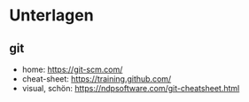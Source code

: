 # Unterlagen

## git

- home: <https://git-scm.com/>
- cheat-sheet: <https://training.github.com/>
- visual, schön: <https://ndpsoftware.com/git-cheatsheet.html>
